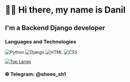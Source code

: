# 👋🏻 Hi there, my name is **Danil**

## I'm a Backend Django developer

### Languages and Technologies

![Python](https://img.shields.io/badge/python-3670A0?style=for-the-badge&logo=python&logoColor=ffdd54)
![Django](https://img.shields.io/badge/Django-092E20?style=for-the-badge&logo=django&logoColor=green)
![HTML](https://img.shields.io/badge/HTML5-E34F26?style=flat-square&logo=HTML5&logoColor=white)
![CSS](https://img.shields.io/badge/-CSS-090909?style=for-the-badge&logo=css3)

[![Top Langs](https://github-readme-stats.vercel.app/api/top-langs/?username=FluDex7&layout=compact)](https://github.com/anuraghazra/github-readme-stats)

### 🌐 Telegram: @sheee_sh1
